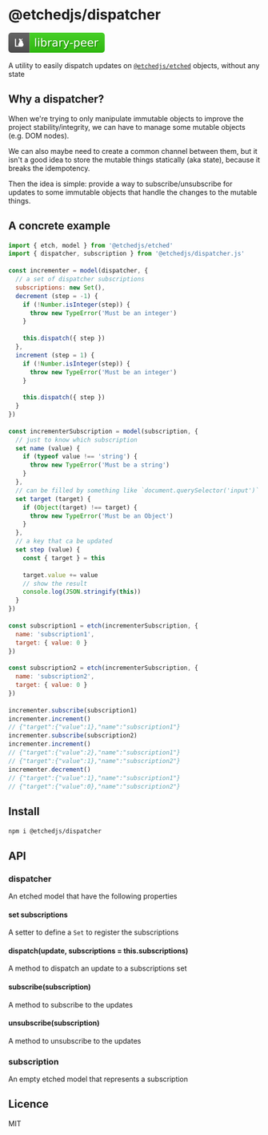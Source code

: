 # @etchedjs/dispatcher

[![](https://raw.githubusercontent.com/Lcfvs/library-peer/main/badge.svg)](https://github.com/Lcfvs/library-peer#readme)

A utility to easily dispatch updates on [`@etchedjs/etched`](https://github.com/etchedjs/etched) objects, without any state


## Why a dispatcher?

When we're trying to only manipulate immutable objects to improve the project stability/integrity, we can have to manage some mutable objects (e.g. DOM nodes).

We can also maybe need to create a common channel between them, but it isn't a good idea to store the mutable things statically (aka state), because it breaks the idempotency.

Then the idea is simple: provide a way to subscribe/unsubscribe for updates to some immutable objects that handle the changes to the mutable things.

## A concrete example

```js
import { etch, model } from '@etchedjs/etched'
import { dispatcher, subscription } from '@etchedjs/dispatcher.js'

const incrementer = model(dispatcher, {
  // a set of dispatcher subscriptions
  subscriptions: new Set(),
  decrement (step = -1) {
    if (!Number.isInteger(step)) {
      throw new TypeError('Must be an integer')
    }

    this.dispatch({ step })
  },
  increment (step = 1) {
    if (!Number.isInteger(step)) {
      throw new TypeError('Must be an integer')
    }

    this.dispatch({ step })
  }
})

const incrementerSubscription = model(subscription, {
  // just to know which subscription
  set name (value) {
    if (typeof value !== 'string') {
      throw new TypeError('Must be a string')
    }
  },
  // can be filled by something like `document.querySelector('input')`
  set target (target) {
    if (Object(target) !== target) {
      throw new TypeError('Must be an Object')
    }
  },
  // a key that ca be updated
  set step (value) {
    const { target } = this

    target.value += value
    // show the result
    console.log(JSON.stringify(this))
  }
})

const subscription1 = etch(incrementerSubscription, {
  name: 'subscription1',
  target: { value: 0 }
})

const subscription2 = etch(incrementerSubscription, {
  name: 'subscription2',
  target: { value: 0 }
})

incrementer.subscribe(subscription1)
incrementer.increment()
// {"target":{"value":1},"name":"subscription1"}
incrementer.subscribe(subscription2)
incrementer.increment()
// {"target":{"value":2},"name":"subscription1"}
// {"target":{"value":1},"name":"subscription2"}
incrementer.decrement()
// {"target":{"value":1},"name":"subscription1"}
// {"target":{"value":0},"name":"subscription2"}
```

## Install

`npm i @etchedjs/dispatcher`

## API

### dispatcher
An etched model that have the following properties

#### set subscriptions
A setter to define a `Set` to register the subscriptions

#### dispatch(update, subscriptions = this.subscriptions)
A method to dispatch an update to a subscriptions set

#### subscribe(subscription)
A method to subscribe to the updates

#### unsubscribe(subscription)
A method to unsubscribe to the updates

### subscription
An empty etched model that represents a subscription


## Licence

MIT
